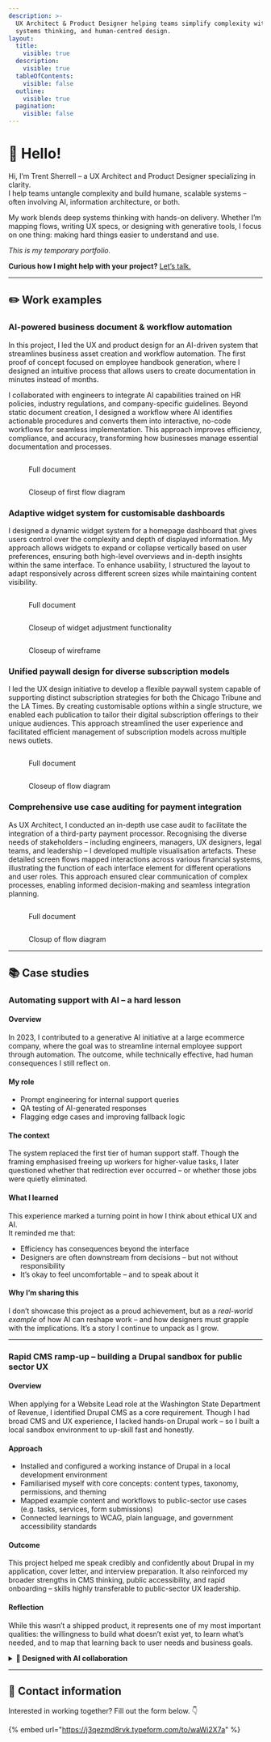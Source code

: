 ```yaml
---
description: >-
  UX Architect & Product Designer helping teams simplify complexity with AI,
  systems thinking, and human-centred design.
layout:
  title:
    visible: true
  description:
    visible: true
  tableOfContents:
    visible: false
  outline:
    visible: true
  pagination:
    visible: false
---
```


# 👋 Hello!

Hi, I’m Trent Sherrell – a UX Architect and Product Designer specializing in clarity.\
I help teams untangle complexity and build humane, scalable systems – often involving AI, information architecture, or both.

My work blends deep systems thinking with hands-on delivery. Whether I’m mapping flows, writing UX specs, or designing with generative tools, I focus on one thing: making hard things easier to understand and use.

_This is my temporary portfolio._

**Curious how I might help with your project?** [Let’s talk.](./#contact-information)

***

## ✏️ Work examples

### AI-powered business document & workflow automation

In this project, I led the UX and product design for an AI-driven system that streamlines business asset creation and workflow automation. The first proof of concept focused on employee handbook generation, where I designed an intuitive process that allows users to create documentation in minutes instead of months.

I collaborated with engineers to integrate AI capabilities trained on HR policies, industry regulations, and company-specific guidelines. Beyond static document creation, I designed a workflow where AI identifies actionable procedures and converts them into interactive, no-code workflows for seamless implementation. This approach improves efficiency, compliance, and accuracy, transforming how businesses manage essential documentation and processes.

<figure><img src=".gitbook/assets/BusDocWrkflwAuto.png" alt=""><figcaption><p>Full document</p></figcaption></figure>

<figure><img src=".gitbook/assets/BusDocWrkflwAuto UseCase1-3.png" alt=""><figcaption><p>Closeup of first flow diagram</p></figcaption></figure>

### Adaptive widget system for customisable dashboards

I designed a dynamic widget system for a homepage dashboard that gives users control over the complexity and depth of displayed information. My approach allows widgets to expand or collapse vertically based on user preferences, ensuring both high-level overviews and in-depth insights within the same interface. To enhance usability, I structured the layout to adapt responsively across different screen sizes while maintaining content visibility.

<figure><img src=".gitbook/assets/Homepage widgets.png" alt=""><figcaption><p>Full document</p></figcaption></figure>

<figure><img src=".gitbook/assets/Widget expansion example.png" alt=""><figcaption><p>Closeup of widget adjustment functionality</p></figcaption></figure>

<figure><img src=".gitbook/assets/homescreen layout.png" alt=""><figcaption><p>Closeup of wireframe</p></figcaption></figure>

### Unified paywall design for diverse subscription models

I led the UX design initiative to develop a flexible paywall system capable of supporting distinct subscription strategies for both the Chicago Tribune and the LA Times. By creating customisable options within a single structure, we enabled each publication to tailor their digital subscription offerings to their unique audiences. This approach streamlined the user experience and facilitated efficient management of subscription models across multiple news outlets.

<figure><img src=".gitbook/assets/ChicagoTribune_DigitalSubscriptionFlow_original.png" alt=""><figcaption><p>Full document</p></figcaption></figure>

<figure><img src=".gitbook/assets/ChicagoTribune_DigitalSubscriptionFlow_Cropped.png" alt=""><figcaption><p>Closeup of flow diagram</p></figcaption></figure>

### Comprehensive use case auditing for payment integration

As UX Architect, I conducted an in-depth use case audit to facilitate the integration of a third-party payment processor. Recognising the diverse needs of stakeholders – including engineers, managers, UX designers, legal teams, and leadership – I developed multiple visualisation artefacts. These detailed screen flows mapped interactions across various financial systems, illustrating the function of each interface element for different operations and user roles. This approach ensured clear communication of complex processes, enabling informed decision-making and seamless integration planning.

<figure><img src=".gitbook/assets/Team Member Collects a Single Payment or Sets-up Multiple Payments - ACH.png" alt=""><figcaption><p>Full document</p></figcaption></figure>

<figure><img src=".gitbook/assets/Team Member Collects a Single Payment or Sets-up Multiple Payments - ACH cropped cover.png" alt=""><figcaption><p>Closup of flow diagram</p></figcaption></figure>

***

## 📚 Case studies

### Automating support with AI – a hard lesson

#### Overview

In 2023, I contributed to a generative AI initiative at a large ecommerce company, where the goal was to streamline internal employee support through automation. The outcome, while technically effective, had human consequences I still reflect on.

#### My role

* Prompt engineering for internal support queries
* QA testing of AI-generated responses
* Flagging edge cases and improving fallback logic

#### The context

The system replaced the first tier of human support staff. Though the framing emphasised freeing up workers for higher-value tasks, I later questioned whether that redirection ever occurred – or whether those jobs were quietly eliminated.

#### What I learned

This experience marked a turning point in how I think about ethical UX and AI.\
It reminded me that:

* Efficiency has consequences beyond the interface
* Designers are often downstream from decisions – but not without responsibility
* It’s okay to feel uncomfortable – and to speak about it

#### Why I’m sharing this

I don’t showcase this project as a proud achievement, but as a _real-world example_ of how AI can reshape work – and how designers must grapple with the implications. It’s a story I continue to unpack as I grow.

***

### Rapid CMS ramp-up – building a Drupal sandbox for public sector UX

#### Overview

When applying for a Website Lead role at the Washington State Department of Revenue, I identified Drupal CMS as a core requirement. Though I had broad CMS and UX experience, I lacked hands-on Drupal work – so I built a local sandbox environment to up-skill fast and honestly.

#### Approach

* Installed and configured a working instance of Drupal in a local development environment
* Familiarised myself with core concepts: content types, taxonomy, permissions, and theming
* Mapped example content and workflows to public-sector use cases (e.g. tasks, services, form submissions)
* Connected learnings to WCAG, plain language, and government accessibility standards

#### Outcome

This project helped me speak credibly and confidently about Drupal in my application, cover letter, and interview preparation. It also reinforced my broader strengths in CMS thinking, public accessibility, and rapid onboarding – skills highly transferable to public-sector UX leadership.

#### Reflection

While this wasn’t a shipped product, it represents one of my most important qualities: the willingness to build what doesn’t exist yet, to learn what’s needed, and to map that learning back to user needs and business goals.

<details>

<summary><strong>🧠 Designed with AI collaboration</strong></summary>

This self-initiated project was shaped with support from a specialised AI agent I developed to accelerate my learning in CMS systems and AI-driven design workflows. I regularly create focused agents to extend my capabilities – whether it's analysing healthcare options, assisting with technical writing, or speeding up UX prototyping. For this Drupal sandbox, I partnered with an AI assistant trained on public-sector UX patterns and Drupal documentation to help structure the learning path, validate key concepts, and simulate collaborative critique. It’s a method I increasingly use to learn faster, design more ethically, and document more clearly.

</details>

***

## 💬 Contact information

Interested in working together? Fill out the form below. 👇

{% embed url="https://j3qezmd8rvk.typeform.com/to/waWi2X7a" %}
